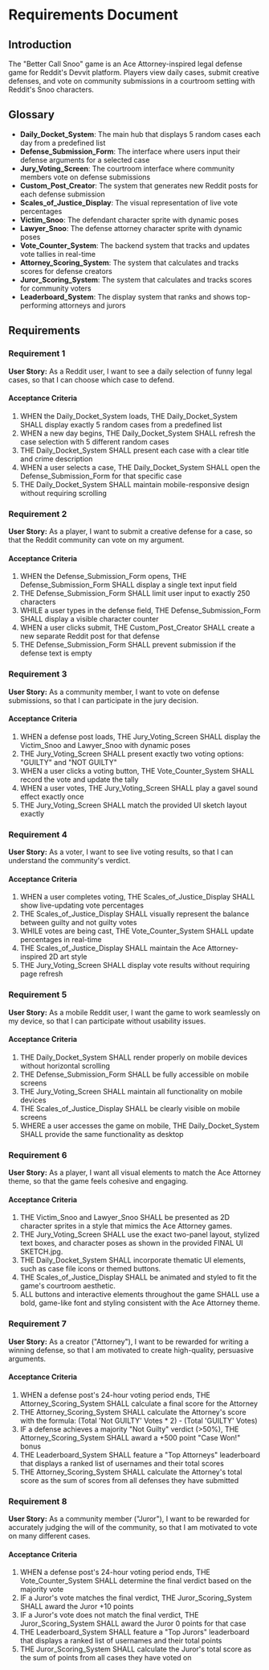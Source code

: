# Requirements Document

## Introduction

The "Better Call Snoo" game is an Ace Attorney-inspired legal defense game for Reddit's Devvit platform. Players view daily cases, submit creative defenses, and vote on community submissions in a courtroom setting with Reddit's Snoo characters.

## Glossary

- **Daily_Docket_System**: The main hub that displays 5 random cases each day from a predefined list
- **Defense_Submission_Form**: The interface where users input their defense arguments for a selected case
- **Jury_Voting_Screen**: The courtroom interface where community members vote on defense submissions
- **Custom_Post_Creator**: The system that generates new Reddit posts for each defense submission
- **Scales_of_Justice_Display**: The visual representation of live vote percentages
- **Victim_Snoo**: The defendant character sprite with dynamic poses
- **Lawyer_Snoo**: The defense attorney character sprite with dynamic poses
- **Vote_Counter_System**: The backend system that tracks and updates vote tallies in real-time
- **Attorney_Scoring_System**: The system that calculates and tracks scores for defense creators
- **Juror_Scoring_System**: The system that calculates and tracks scores for community voters
- **Leaderboard_System**: The display system that ranks and shows top-performing attorneys and jurors

## Requirements

### Requirement 1

**User Story:** As a Reddit user, I want to see a daily selection of funny legal cases, so that I can choose which case to defend.

#### Acceptance Criteria

1. WHEN the Daily_Docket_System loads, THE Daily_Docket_System SHALL display exactly 5 random cases from a predefined list
2. WHEN a new day begins, THE Daily_Docket_System SHALL refresh the case selection with 5 different random cases
3. THE Daily_Docket_System SHALL present each case with a clear title and crime description
4. WHEN a user selects a case, THE Daily_Docket_System SHALL open the Defense_Submission_Form for that specific case
5. THE Daily_Docket_System SHALL maintain mobile-responsive design without requiring scrolling

### Requirement 2

**User Story:** As a player, I want to submit a creative defense for a case, so that the Reddit community can vote on my argument.

#### Acceptance Criteria

1. WHEN the Defense_Submission_Form opens, THE Defense_Submission_Form SHALL display a single text input field
2. THE Defense_Submission_Form SHALL limit user input to exactly 250 characters
3. WHILE a user types in the defense field, THE Defense_Submission_Form SHALL display a visible character counter
4. WHEN a user clicks submit, THE Custom_Post_Creator SHALL create a new separate Reddit post for that defense
5. THE Defense_Submission_Form SHALL prevent submission if the defense text is empty

### Requirement 3

**User Story:** As a community member, I want to vote on defense submissions, so that I can participate in the jury decision.

#### Acceptance Criteria

1. WHEN a defense post loads, THE Jury_Voting_Screen SHALL display the Victim_Snoo and Lawyer_Snoo with dynamic poses
2. THE Jury_Voting_Screen SHALL present exactly two voting options: "GUILTY" and "NOT GUILTY"
3. WHEN a user clicks a voting button, THE Vote_Counter_System SHALL record the vote and update the tally
4. WHEN a user votes, THE Jury_Voting_Screen SHALL play a gavel sound effect exactly once
5. THE Jury_Voting_Screen SHALL match the provided UI sketch layout exactly

### Requirement 4

**User Story:** As a voter, I want to see live voting results, so that I can understand the community's verdict.

#### Acceptance Criteria

1. WHEN a user completes voting, THE Scales_of_Justice_Display SHALL show live-updating vote percentages
2. THE Scales_of_Justice_Display SHALL visually represent the balance between guilty and not guilty votes
3. WHILE votes are being cast, THE Vote_Counter_System SHALL update percentages in real-time
4. THE Scales_of_Justice_Display SHALL maintain the Ace Attorney-inspired 2D art style
5. THE Jury_Voting_Screen SHALL display vote results without requiring page refresh

### Requirement 5

**User Story:** As a mobile Reddit user, I want the game to work seamlessly on my device, so that I can participate without usability issues.

#### Acceptance Criteria

1. THE Daily_Docket_System SHALL render properly on mobile devices without horizontal scrolling
2. THE Defense_Submission_Form SHALL be fully accessible on mobile screens
3. THE Jury_Voting_Screen SHALL maintain all functionality on mobile devices
4. THE Scales_of_Justice_Display SHALL be clearly visible on mobile screens
5. WHERE a user accesses the game on mobile, THE Daily_Docket_System SHALL provide the same functionality as desktop

### Requirement 6

**User Story:** As a player, I want all visual elements to match the Ace Attorney theme, so that the game feels cohesive and engaging.



#### Acceptance Criteria

1. THE Victim_Snoo and Lawyer_Snoo SHALL be presented as 2D character sprites in a style that mimics the Ace Attorney games.
2. THE Jury_Voting_Screen SHALL use the exact two-panel layout, stylized text boxes, and character poses as shown in the provided FINAL UI SKETCH.jpg.
3. THE Daily_Docket_System SHALL incorporate thematic UI elements, such as case file icons or themed buttons.
4. THE Scales_of_Justice_Display SHALL be animated and styled to fit the game's courtroom aesthetic.
5. ALL buttons and interactive elements throughout the game SHALL use a bold, game-like font and styling consistent with the Ace Attorney theme.


### Requirement 7

**User Story:** As a creator ("Attorney"), I want to be rewarded for writing a winning defense, so that I am motivated to create high-quality, persuasive arguments.

#### Acceptance Criteria

1. WHEN a defense post's 24-hour voting period ends, THE Attorney_Scoring_System SHALL calculate a final score for the Attorney
2. THE Attorney_Scoring_System SHALL calculate the Attorney's score with the formula: (Total 'Not GUILTY' Votes * 2) - (Total 'GUILTY' Votes)
3. IF a defense achieves a majority "Not Guilty" verdict (>50%), THE Attorney_Scoring_System SHALL award a +500 point "Case Won!" bonus
4. THE Leaderboard_System SHALL feature a "Top Attorneys" leaderboard that displays a ranked list of usernames and their total scores
5. THE Attorney_Scoring_System SHALL calculate the Attorney's total score as the sum of scores from all defenses they have submitted

### Requirement 8

**User Story:** As a community member ("Juror"), I want to be rewarded for accurately judging the will of the community, so that I am motivated to vote on many different cases.

#### Acceptance Criteria

1. WHEN a defense post's 24-hour voting period ends, THE Vote_Counter_System SHALL determine the final verdict based on the majority vote
2. IF a Juror's vote matches the final verdict, THE Juror_Scoring_System SHALL award the Juror +10 points
3. IF a Juror's vote does not match the final verdict, THE Juror_Scoring_System SHALL award the Juror 0 points for that case
4. THE Leaderboard_System SHALL feature a "Top Jurors" leaderboard that displays a ranked list of usernames and their total points
5. THE Juror_Scoring_System SHALL calculate the Juror's total score as the sum of points from all cases they have voted on
